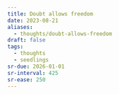 ```yaml
---
title: Doubt allows freedom
date: 2023-08-21
aliases:
  - thoughts/doubt-allows-freedom
draft: false
tags:
  - thoughts
  - seedlings
sr-due: 2026-01-01
sr-interval: 425
sr-ease: 250
---
```

